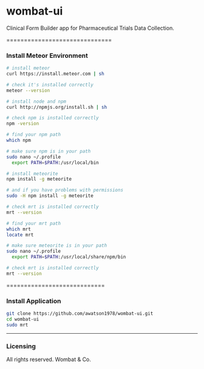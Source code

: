 wombat-ui
=========

Clinical Form Builder app for Pharmaceutical Trials Data Collection. 

==============================
### Install Meteor Environment

````sh
# install meteor
curl https://install.meteor.com | sh

# check it's installed correctly
meteor --version

# install node and npm
curl http://npmjs.org/install.sh | sh

# check npm is installed correctly
npm -version

# find your npm path
which npm

# make sure npm is in your path
sudo nano ~/.profile
  export PATH=$PATH:/usr/local/bin

# install meteorite
npm install -g meteorite

# and if you have problems with permissions
sudo -H npm install -g meteorite

# check mrt is installed correctly
mrt --version

# find your mrt path
which mrt
locate mrt

# make sure meteorite is in your path
sudo nano ~/.profile
  export PATH=$PATH:/usr/local/share/npm/bin

# check mrt is installed correctly
mrt --version
````

============================
### Install Application

````sh
git clone https://github.com/awatson1978/wombat-ui.git
cd wombat-ui
sudo mrt
````


------------------------
### Licensing

All rights reserved.  Wombat & Co.


